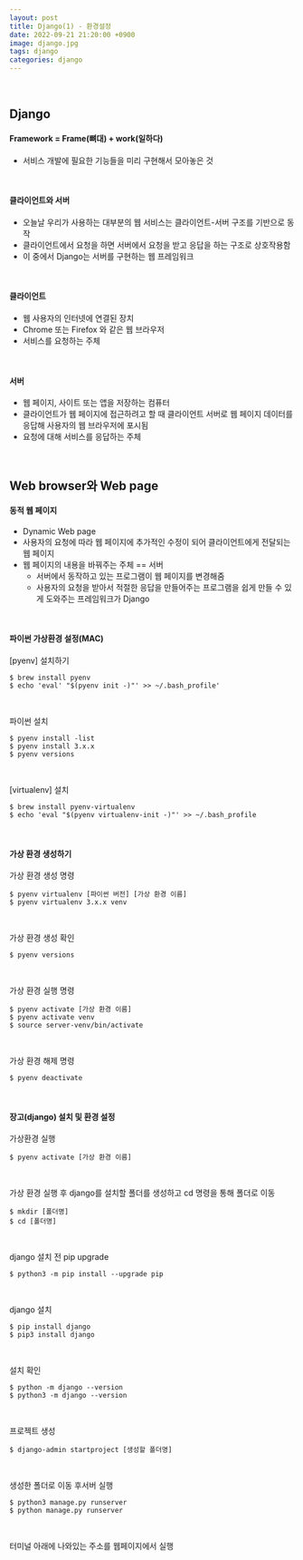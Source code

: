 ```yaml
---
layout: post
title: Django(1) - 환경설정
date: 2022-09-21 21:20:00 +0900
image: django.jpg
tags: django
categories: django
---
```


<br>

## Django

#### Framework = Frame(뼈대) + work(일하다)

* 서비스 개발에 필요한 기능들을 미리 구현해서 모아놓은 것

<br>

#### 클라이언트와 서버

* 오늘날 우리가 사용하는 대부분의 웹 서비스는 클라이언트-서버 구조를 기반으로 동작
* 클라이언트에서 요청을 하면 서버에서 요청을 받고 응답을 하는 구조로 상호작용함
* 이 중에서 Django는 서버를 구현하는 웹 프레임워크 

<br>

#### 클라이언트

* 웹 사용자의 인터넷에 연결된 장치
* Chrome 또는 Firefox 와 같은 웹 브라우저
* 서비스를 요청하는 주체

<br>

#### 서버

* 웹 페이지, 사이트 또는 앱을 저장하는 컴퓨터
* 클라이언트가 웹 페이지에 접근하려고 할 때 클라이언트 서버로 웹 페이지 데이터를 응답해 사용자의 웹 브라우저에 포시됨
* 요청에 대해 서비스를 응답하는 주체

<br>

## Web browser와 Web page

#### 동적 웹 페이지

* Dynamic Web page
* 사용자의 요청에 따라 웹 페이지에 추가적인 수정이 되어 클라이언트에게 전달되는 웹 페이지
* 웹 페이지의 내용을 바꿔주는 주체 == 서버
  * 서버에서 동작하고 있는 프로그램이 웹 페이지를 변경해줌
  * 사용자의 요청을 받아서 적절한 응답을 만들어주는 프로그램을 쉽게 만들 수 있게 도와주는 프레임워크가 Django

<br>

#### 파이썬 가상환경 설정(MAC)

[pyenv] 설치하기

``` terminal
$ brew install pyenv
$ echo 'eval' "$(pyenv init -)"' >> ~/.bash_profile'
```

<br>

파이썬 설치

``` terminal
$ pyenv install -list
$ pyenv install 3.x.x
$ pyenv versions 
```

<br>

[virtualenv] 설치

``` terminal
$ brew install pyenv-virtualenv
$ echo 'eval "$(pyenv virtualenv-init -)"' >> ~/.bash_profile
```

<br>

#### 가상 환경 생성하기

가상 환경 생성 명령

``` terminal
$ pyenv virtualenv [파이썬 버전] [가상 환경 이름]
$ pyenv virtualenv 3.x.x venv
```

<br>

가상 환경 생성 확인

``` terminal
$ pyenv versions
```

<br>

가상 환경 실행 명령

``` terminal
$ pyenv activate [가상 환경 이름]
$ pyenv activate venv
$ source server-venv/bin/activate
```

<br>

가상 환경 해제 명령

``` terminal
$ pyenv deactivate
```

<br>

#### 장고(django) 설치 및 환경 설정

가상환경 실행

``` terminal
$ pyenv activate [가상 환경 이름]
```

<br>

가상 환경 실행 후 django를 설치할 폴더를 생성하고 cd 명령을 통해 폴더로 이동

``` terminal
$ mkdir [폴더명]
$ cd [폴더명]
```

<br>

django 설치 전 pip upgrade

``` terminal
$ python3 -m pip install --upgrade pip
```

<br>

django 설치

``` terminal
$ pip install django
$ pip3 install django
```

<br>

설치 확인

``` terminal
$ python -m django --version
$ python3 -m django --version
```

<br>

프로젝트 생성

``` terminal
$ django-admin startproject [생성할 폴더명]
```

<br>

생성한 폴더로 이동 후서버 실행

``` terminal
$ python3 manage.py runserver
$ python manage.py runserver
```

 <br>

터미널 아래에 나와있는 주소를 웹페이지에서 실행
